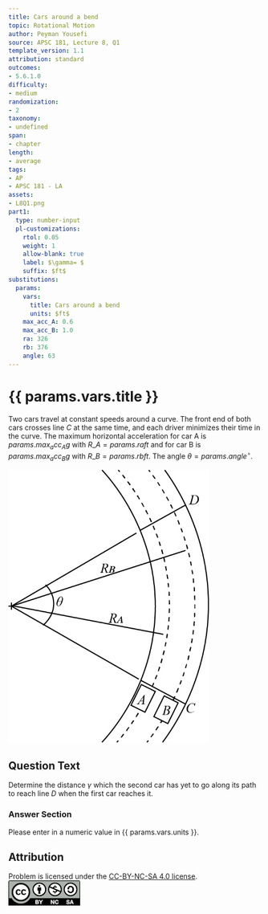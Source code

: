 ```yaml
---
title: Cars around a bend
topic: Rotational Motion
author: Peyman Yousefi
source: APSC 181, Lecture 8, Q1
template_version: 1.1
attribution: standard
outcomes:
- 5.6.1.0
difficulty:
- medium
randomization:
- 2
taxonomy:
- undefined
span:
- chapter
length:
- average
tags:
- AP
- APSC 181 - LA
assets:
- L8Q1.png
part1:
  type: number-input
  pl-customizations:
    rtol: 0.05
    weight: 1
    allow-blank: true
    label: $\gamma= $
    suffix: $ft$
substitutions:
  params:
    vars:
      title: Cars around a bend
      units: $ft$
    max_acc_A: 0.6
    max_acc_B: 1.0
    ra: 326
    rb: 376
    angle: 63
---
```

# {{ params.vars.title }}
Two cars travel at constant speeds around a curve.
The front end of both cars crosses line $C$ at the same time, and each driver minimizes their time in the curve.
The maximum horizontal acceleration for car A is ${{params.max_acc_A}}g$ with $R\_{A} = {{params.ra}} ft$ and for car B is ${{params.max_acc_B}}g$ with $R\_{B} = {{params.rb}} ft$.
The angle $\theta = {{params.angle}}^{\circ}$.

<img src="L8Q1.png" width=400>

## Question Text

Determine the distance $\gamma$ which the second car has yet to go along its path to reach line $D$ when the first car reaches it.

### Answer Section

Please enter in a numeric value in {{ params.vars.units }}.

## Attribution

Problem is licensed under the [CC-BY-NC-SA 4.0 license](https://creativecommons.org/licenses/by-nc-sa/4.0/).<br> ![The Creative Commons 4.0 license requiring attribution-BY, non-commercial-NC, and share-alike-SA license.](https://raw.githubusercontent.com/firasm/bits/master/by-nc-sa.png)